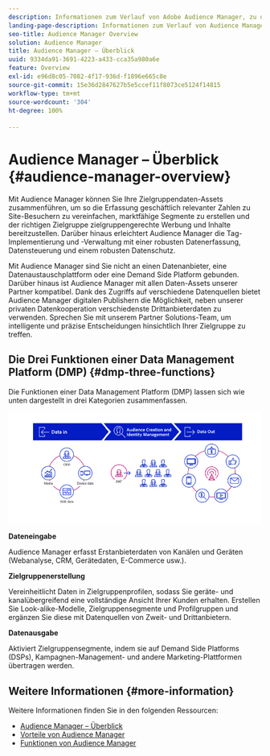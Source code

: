 ```yaml
---
description: Informationen zum Verlauf von Adobe Audience Manager, zu den erfassten Datentypen, zur Segmentierung, zum Reporting usw.
landing-page-description: Informationen zum Verlauf von Audience Manager, zu den erfassten Datentypen, zur Segmentierung, zum Reporting und mehr.
seo-title: Audience Manager Overview
solution: Audience Manager
title: Audience Manager – Überblick
uuid: 9334da91-3691-4223-a433-cca35a980a6e
feature: Overview
exl-id: e96d8c05-7082-4f17-936d-f1896e665c8e
source-git-commit: 15e36d2847627b5e5ccef11f8073ce5124f14815
workflow-type: tm+mt
source-wordcount: '304'
ht-degree: 100%

---
```


# Audience Manager – Überblick {#audience-manager-overview}

Mit Audience Manager können Sie Ihre Zielgruppendaten-Assets zusammenführen, um so die Erfassung geschäftlich relevanter Zahlen zu Site-Besuchern zu vereinfachen, marktfähige Segmente zu erstellen und der richtigen Zielgruppe zielgruppengerechte Werbung und Inhalte bereitzustellen. Darüber hinaus erleichtert Audience Manager die Tag-Implementierung und -Verwaltung mit einer robusten Datenerfassung, Datensteuerung und einem robusten Datenschutz.

Mit Audience Manager sind Sie nicht an einen Datenanbieter, eine Datenaustauschplattform oder eine Demand Side Platform gebunden. Darüber hinaus ist Audience Manager mit allen Daten-Assets unserer Partner kompatibel. Dank des Zugriffs auf verschiedene Datenquellen bietet Audience Manager digitalen Publishern die Möglichkeit, neben unserer privaten Datenkooperation verschiedenste Drittanbieterdaten zu verwenden. Sprechen Sie mit unserem Partner Solutions-Team, um intelligente und präzise Entscheidungen hinsichtlich Ihrer Zielgruppe zu treffen.

## Die Drei Funktionen einer Data Management Platform (DMP) {#dmp-three-functions}

Die Funktionen einer Data Management Platform (DMP) lassen sich wie unten dargestellt in drei Kategorien zusammenfassen.

![Bild der drei DMP-Funktionen: Dateneingabe, Zielgruppenerstellung, Datenausgabe](/help/using/overview/assets/dmp-functions.png)

**Dateneingabe**

Audience Manager erfasst Erstanbieterdaten von Kanälen und Geräten (Webanalyse, CRM, Gerätedaten, E-Commerce usw.).

**Zielgruppenerstellung**

Vereinheitlicht Daten in Zielgruppenprofilen, sodass Sie geräte- und kanalübergreifend eine vollständige Ansicht Ihrer Kunden erhalten. Erstellen Sie Look-alike-Modelle, Zielgruppensegmente und Profilgruppen und ergänzen Sie diese mit Datenquellen von Zweit- und Drittanbietern.

**Datenausgabe**

Aktiviert Zielgruppensegmente, indem sie auf Demand Side Platforms (DSPs), Kampagnen-Management- und andere Marketing-Plattformen übertragen werden.

## Weitere Informationen {#more-information}

Weitere Informationen finden Sie in den folgenden Ressourcen:
* [Audience Manager – Überblick](https://www.adobe.com/de/analytics/audience-manager.html)
* [Vorteile von Audience Manager](https://www.adobe.com/de/analytics/audience-manager/benefits.html)
* [Funktionen von Audience Manager](https://www.adobe.com/de/analytics/audience-manager/features.html)


<!--

## History and Background {#history-and-background}

Audience Manager started as Demdex in 2008. It was acquired by Adobe Systems in 2011 and subsequently rebranded as Audience Manager.

## History {#history}

Since 2008, Audience Manager (formerly, [!UICONTROL Demdex]) has been a pioneer in the on-line audience management market. Audience Manager services power dynamic, multi-channel online data strategies. Our platform and services are used by an array of diverse industries from automobiles (AutoTrader), to airlines (American Airlines), and financial services companies (American Express). Audience Manager uses enterprise-level technology to provide the scale, reliability, analytics, and performance to help your business succeed online. Audience Manager integrates with the Adobe Experience Cloud to help you centralize, manage, and take action on your data assets across a growing number of digitally addressable channels.

## Audience Manager and its Data Management Platform (DMP) {#aam-dmp}

Audience Manager helps you manage your data pipeline. Our service is a catalyst that transforms generic users and raw data signals into actual audience segments used for multi-channel marketing efforts. Additionally, Audience Manager provides tools for tag management and audience analytics while simultaneously meeting the privacy and data security needs of clients and consumers.

![](assets/am_overview_80.png)


-->
